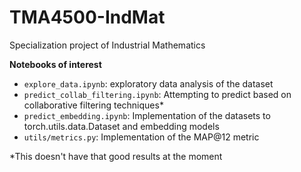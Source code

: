 # TMA4500-IndMat
Specialization project of Industrial Mathematics

**Notebooks of interest**

* `explore_data.ipynb`: exploratory data analysis of the dataset
* `predict_collab_filtering.ipynb`: Attempting to predict based on collaborative filtering techniques*
* `predict_embedding.ipynb`: Implementation of the datasets to torch.utils.data.Dataset and embedding models
* `utils/metrics.py`: Implementation of the MAP@12 metric

*This doesn't have that good results at the moment
